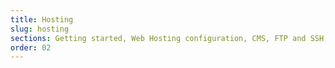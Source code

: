 ```yaml
---
title: Hosting
slug: hosting
sections: Getting started, Web Hosting configuration, CMS, FTP and SSH, SSL, Databases, Private SQL, PHP, Website optimisation, Diagnostics, Automated tasks (CRON), Redirection and authentication
order: 02
---
```

